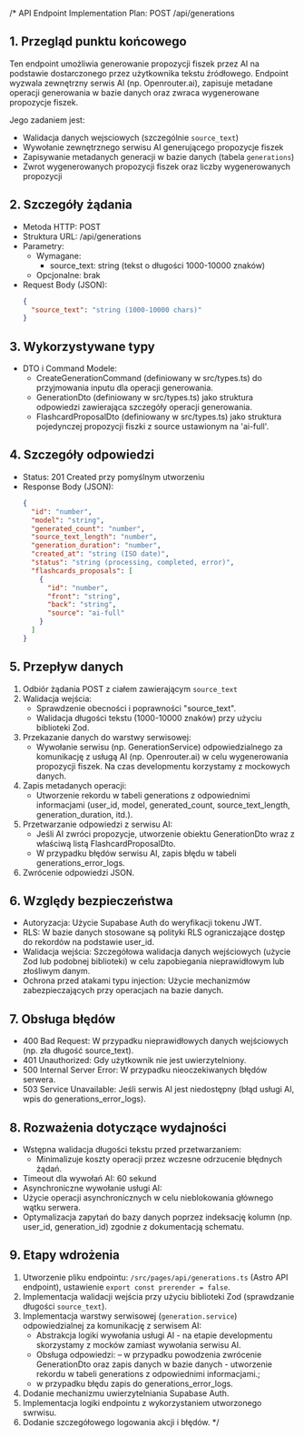 /*
API Endpoint Implementation Plan: POST /api/generations

## 1. Przegląd punktu końcowego
Ten endpoint umożliwia generowanie propozycji fiszek przez AI na podstawie dostarczonego przez użytkownika tekstu źródłowego. Endpoint wyzwala zewnętrzny serwis AI (np. Openrouter.ai), zapisuje metadane operacji generowania w bazie danych oraz zwraca wygenerowane propozycje fiszek. 

Jego zadaniem jest:
- Walidacja danych wejsciowych (szczególnie `source_text`)
- Wywołanie zewnętrznego serwisu AI generującego propozycje fiszek
- Zapisywanie metadanych generacji w bazie danych (tabela `generations`)
- Zwrot wygenerowanych propozycji fiszek oraz liczby wygenerowanych propozycji

## 2. Szczegóły żądania
- Metoda HTTP: POST
- Struktura URL: /api/generations
- Parametry:
  - Wymagane: 
    - source_text: string (tekst o długości 1000-10000 znaków)
  - Opcjonalne: brak
- Request Body (JSON):
  ```json
  {
    "source_text": "string (1000-10000 chars)"
  }
  ```

## 3. Wykorzystywane typy
- DTO i Command Modele:
  - CreateGenerationCommand (definiowany w src/types.ts) do przyjmowania inputu dla operacji generowania.
  - GenerationDto (definiowany w src/types.ts) jako struktura odpowiedzi zawierająca szczegóły operacji generowania.
  - FlashcardProposalDto (definiowany w src/types.ts) jako struktura pojedynczej propozycji fiszki z source ustawionym na 'ai-full'.

## 4. Szczegóły odpowiedzi
- Status: 201 Created przy pomyślnym utworzeniu
- Response Body (JSON):
  ```json
  {
    "id": "number",
    "model": "string",
    "generated_count": "number",
    "source_text_length": "number",
    "generation_duration": "number",
    "created_at": "string (ISO date)",
    "status": "string (processing, completed, error)",
    "flashcards_proposals": [
      {
        "id": "number",
        "front": "string",
        "back": "string",
        "source": "ai-full"
      }
    ]
  }
  ```

## 5. Przepływ danych
1. Odbiór żądania POST z ciałem zawierającym `source_text`
1. Walidacja wejścia: 
   - Sprawdzenie obecności i poprawności "source_text".
   - Walidacja długości tekstu (1000-10000 znaków) przy użyciu biblioteki Zod.
2. Przekazanie danych do warstwy serwisowej:
   - Wywołanie serwisu (np. GenerationService) odpowiedzialnego za komunikację z usługą AI (np. Openrouter.ai) w celu wygenerowania propozycji fiszek. Na czas developmentu korzystamy z mockowych danych.
3. Zapis metadanych operacji: 
   - Utworzenie rekordu w tabeli generations z odpowiednimi informacjami (user_id, model, generated_count, source_text_length, generation_duration, itd.).
4. Przetwarzanie odpowiedzi z serwisu AI:
   - Jeśli AI zwróci propozycje, utworzenie obiektu GenerationDto wraz z właściwą listą FlashcardProposalDto.
   - W przypadku błędów serwisu AI, zapis błędu w tabeli generations_error_logs.
6. Zwrócenie odpowiedzi JSON.

## 6. Względy bezpieczeństwa
- Autoryzacja: Użycie Supabase Auth do weryfikacji tokenu JWT.
- RLS: W bazie danych stosowane są polityki RLS ograniczające dostęp do rekordów na podstawie user_id.
- Walidacja wejścia: Szczegółowa walidacja danych wejściowych (użycie Zod lub podobnej biblioteki) w celu zapobiegania nieprawidłowym lub złośliwym danym.
- Ochrona przed atakami typu injection: Użycie mechanizmów zabezpieczających przy operacjach na bazie danych.

## 7. Obsługa błędów
- 400 Bad Request: W przypadku nieprawidłowych danych wejściowych (np. zła długość source_text).
- 401 Unauthorized: Gdy użytkownik nie jest uwierzytelniony.
- 500 Internal Server Error: W przypadku nieoczekiwanych błędów serwera.
- 503 Service Unavailable: Jeśli serwis AI jest niedostępny (błąd usługi AI, wpis do generations_error_logs).

## 8. Rozważenia dotyczące wydajności
- Wstępna walidacja długości tekstu przed przetwarzaniem:
   - Minimalizuje koszty operacji przez wczesne odrzucenie błędnych żądań.
- Timeout dla wywołań AI: 60 sekund 
- Asynchroniczne wywołanie usługi AI:
- Użycie operacji asynchronicznych w celu nieblokowania głównego wątku serwera.
- Optymalizacja zapytań do bazy danych poprzez indeksację kolumn (np. user_id, generation_id) zgodnie z dokumentacją schematu.

## 9. Etapy wdrożenia
1. Utworzenie pliku endpointu: `/src/pages/api/generations.ts` (Astro API endpoint), ustawienie `export const prerender = false`.
2. Implementacja walidacji wejścia przy użyciu biblioteki Zod (sprawdzanie długości `source_text`).
3. Implementacja warstwy serwisowej (`generation.service`) odpowiedzialnej za komunikację z serwisem AI:
   - Abstrakcja logiki wywołania usługi AI - na etapie developmentu skorzystamy z mocków zamiast wywołania serwisu AI.
   - Obsługa odpowiedzi: 
    – w przypadku powodzenia zwrócenie GenerationDto oraz zapis danych w bazie danych - utworzenie rekordu w tabeli generations z odpowiednimi informacjami.;
    - w przypadku błędu zapis do generations_error_logs.
4. Dodanie mechanizmu uwierzytelniania Supabase Auth.
5. Implementacja logiki endpointu z wykorzystaniem utworzonego swrwisu.
6. Dodanie szczegółowego logowania akcji i błędów.
*/ 
